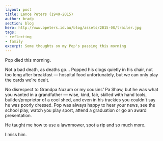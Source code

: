 ```yaml
---
layout: post
title: Lance Peters (1940-2015)
author: bradp
section: blog
hero: http://www.bpeters.id.au/blog/assets/2015-08/trailer.jpg
tags:
- reflecting
- family
excerpt: Some thoughts on my Pop's passing this morning
---
```


Pop died this morning.  

Not a bad death, as deaths go... Popped his clogs quietly in his chair, not too long after breakfast — hospital food unfortunately, but we can only play the cards we're dealt.

No disrespect to Grandpa Nuzum or my cousins' Pa Shaw, but he was what you wanted in a grandfather — wise, kind, fair, skilled with hand tools, builder/proprietor of a cool shed, and even in his trackies you couldn't say he was poorly dressed. Pop was always happy to hear your news, see the school play, watch you play sport, attend a graduation or go an award presentation.

He taught me how to use a lawnmower, spot a rip and so much more.

I miss him.